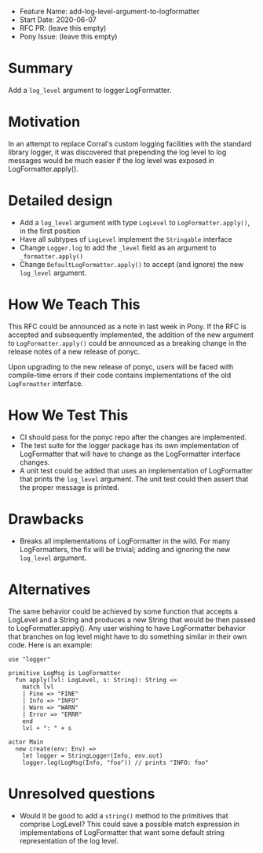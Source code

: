 - Feature Name: add-log-level-argument-to-logformatter
- Start Date: 2020-06-07
- RFC PR: (leave this empty)
- Pony Issue: (leave this empty)

# Summary

Add a `log_level` argument to logger.LogFormatter.

# Motivation

In an attempt to replace Corral's custom logging facilities with the standard
library logger, it was discovered that prepending the log level to log messages
would be much easier if the log level was exposed in LogFormatter.apply().

# Detailed design

- Add a `log_level` argument with type `LogLevel` to `LogFormatter.apply()`, in the first position
- Have all subtypes of `LogLevel` implement the `Stringable` interface
- Change `Logger.log` to add the `_level` field as an argument to `_formatter.apply()`
- Change `DefaultLogFormatter.apply()` to accept (and ignore) the new `log_level`
  argument.

# How We Teach This

This RFC could be announced as a note in last week in Pony. If the RFC is
accepted and subsequently implemented, the addition of the new argument to
`LogFormatter.apply()` could be announced as a breaking change in the release
notes of a new release of ponyc.

Upon upgrading to the new release of ponyc, users will be faced with
compile-time errors if their code contains implementations of the old
`LogFormatter` interface.

# How We Test This

- CI should pass for the ponyc repo after the changes are implemented.
- The test suite for the logger package has its own implementation of
LogFormatter that will have to change as the LogFormatter interface changes.
- A unit test could be added that uses an implementation of LogFormatter that
prints the `log_level` argument. The unit test could then assert that the proper
message is printed.

# Drawbacks

- Breaks all implementations of LogFormatter in the wild. For many LogFormatters, the fix will be trivial; adding and ignoring the new `log_level` argument.

# Alternatives

The same behavior could be achieved by some function that accepts a LogLevel and
a String and produces a new String that would be then passed to
LogFormatter.apply(). Any user wishing to have LogFormatter behavior that
branches on log level might have to do something similar in their own code. Here
is an example:

```pony
use "logger"

primitive LogMsg is LogFormatter
  fun apply(lvl: LogLevel, s: String): String =>
    match lvl
    | Fine => "FINE"
    | Info => "INFO"
    | Warn => "WARN"
    | Error => "ERRR"
    end
    lvl + ": " + s

actor Main
  new create(env: Env) =>
    let logger = StringLogger(Info, env.out)
    logger.log(LogMsg(Info, "foo")) // prints "INFO: foo"
```

# Unresolved questions

- Would it be good to add a `string()` method to the primitives that comprise
  LogLevel? This could save a possible match expression in implementations of
  LogFormatter that want some default string representation of the log level.
